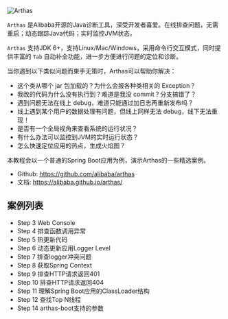 


![Arthas](https://alibaba.github.io/arthas/_images/arthas.png)

`Arthas` 是Alibaba开源的Java诊断工具，深受开发者喜爱。在线排查问题，无需重启；动态跟踪Java代码；实时监控JVM状态。

`Arthas` 支持JDK 6+，支持Linux/Mac/Windows，采用命令行交互模式，同时提供丰富的 `Tab` 自动补全功能，进一步方便进行问题的定位和诊断。

当你遇到以下类似问题而束手无策时，Arthas可以帮助你解决：

- 这个类从哪个 jar 包加载的？为什么会报各种类相关的 Exception？
- 我改的代码为什么没有执行到？难道是我没 commit？分支搞错了？
- 遇到问题无法在线上 debug，难道只能通过加日志再重新发布吗？
- 线上遇到某个用户的数据处理有问题，但线上同样无法 debug，线下无法重现！
- 是否有一个全局视角来查看系统的运行状况？
- 有什么办法可以监控到JVM的实时运行状态？
- 怎么快速定位应用的热点，生成火焰图？

本教程会以一个普通的Spring Boot应用为例，演示Arthas的一些精选案例。

* Github: https://github.com/alibaba/arthas
* 文档: https://alibaba.github.io/arthas/

## 案例列表

* Step 3 Web Console
* Step 4 排查函数调用异常
* Step 5 热更新代码
* Step 6 动态更新应用Logger Level
* Step 7 排查logger冲突问题
* Step 8 获取Spring Context
* Step 9 排查HTTP请求返回401
* Step 10 排查HTTP请求返回404
* Step 11 理解Spring Boot应用的ClassLoader结构
* Step 12 查找Top N线程
* Step 14 arthas-boot支持的参数

